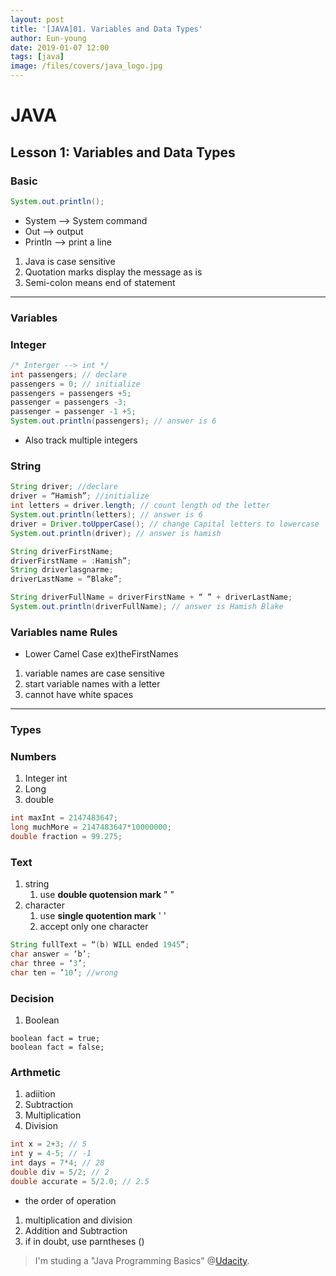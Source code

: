```yaml
---
layout: post
title: '[JAVA]01. Variables and Data Types'
author: Eun-young
date: 2019-01-07 12:00
tags: [java]
image: /files/covers/java_logo.jpg
---
```

# JAVA 

## Lesson 1: Variables and Data Types

### Basic

````java
System.out.println();
````

- System —> System command
- Out —> output
- Println —> print a line

1. Java is case sensitive
2. Quotation marks display the message as is
3. Semi-colon means end of statement

---

### Variables

### Integer

```java
/* Interger --> int */
int passengers; // declare
passengers = 0; // initialize
passengers = passengers +5;
passenger = passengers -3;
passenger = passenger -1 +5;
System.out.println(passengers); // answer is 6
```

- Also track multiple integers


### String 

```java
String driver; //declare
driver = “Hamish”; //initialize
int letters = driver.length; // count length od the letter
System.out.println(letters); // answer is 6
driver = Driver.toUpperCase(); // change Capital letters to lowercase
System.out.println(driver); // answer is hamish
```
```java
String driverFirstName;
driverFirstName = :Hamish”;
String driverlasgnarme;
driverLastName = “Blake”;

String driverFullName = driverFirstName + “ ” + driverLastName;
System.out.println(driverFullName); // answer is Hamish Blake
```

### Variables name Rules
- Lower Camel Case ex)theFirstNames
1. variable names are case sensitive
2. start variable names with a letter
3. cannot have white spaces

---
### Types 


### Numbers
1. Integer int
2. Long 
3. double

```Java
int maxInt = 2147483647;
long muchMore = 2147483647*10000000;
double fraction = 99.275;
```
### Text
1. string
    1. use **double quotension mark** " "
2. character
    1. use **single quotention mark** ' '
    2. accept only one character
```Java
String fullText = “(b) WILL ended 1945”;
char answer = ‘b’;
char three = ‘3’;
char ten = ’10’; //wrong
```

### Decision
1. Boolean 
```
boolean fact = true;
boolean fact = false;
```
### Arthmetic
1. adiition
2. Subtraction
3. Multiplication
4. Division

```java
int x = 2+3; // 5
int y = 4-5; // -1
int days = 7*4; // 28
double div = 5/2; // 2
double accurate = 5/2.0; // 2.5
```
- the order of operation
1. multiplication and division
2. Addition and Subtraction
3. if in doubt, use parntheses ()

> I'm studing a "Java Programming Basics" @[Udacity](https://www.udacity.com/course/java-programming-basics--ud282).

